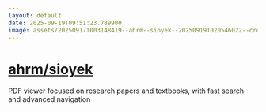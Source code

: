 ```yaml
---
layout: default
date: 2025-09-19T09:51:23.789900
image: assets/20250917T003148419--ahrm--sioyek--20250919T020546022--cropped.png
---
```


# [ahrm/sioyek](https://github.com/ahrm/sioyek)

PDF viewer focused on research papers and textbooks, with fast search and advanced navigation
